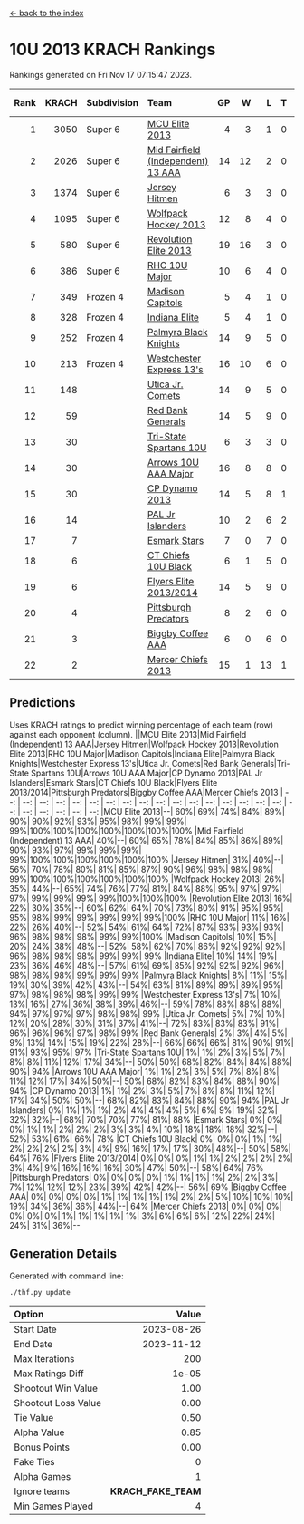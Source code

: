 [<- back to the index](readme.md)
# 10U 2013 KRACH Rankings
Rankings generated on Fri Nov 17 07:15:47 2023.

Rank|KRACH|Subdivision|Team|GP|W|L|T|OTW|OTL|SoS|Exp Wins|Win Diff
---:|---:|:---|:---|---:|---:|---:|---:|---:|---:|---:|---:|---:
1|3050|Super 6|[MCU Elite 2013](https://gamesheetstats.com/seasons/3664/teams/140889/schedule)|4|3|1|0|0|0|988|3.8|-0.0
2|2026|Super 6|[Mid Fairfield (Independent) 13 AAA](https://gamesheetstats.com/seasons/3664/teams/140891/schedule)|14|12|2|0|2|0|420|12.8|-0.0
3|1374|Super 6|[Jersey Hitmen](https://gamesheetstats.com/seasons/3664/teams/140893/schedule)|6|3|3|0|0|1|1637|3.8|-0.0
4|1095|Super 6|[Wolfpack Hockey 2013](https://gamesheetstats.com/seasons/3664/teams/140894/schedule)|12|8|4|0|0|1|890|8.8|-0.0
5|580|Super 6|[Revolution Elite 2013](https://gamesheetstats.com/seasons/3664/teams/140904/schedule)|19|16|3|0|2|0|291|16.8|-0.0
6|386|Super 6|[RHC 10U Major](https://gamesheetstats.com/seasons/3664/teams/140895/schedule)|10|6|4|0|1|1|636|6.8|-0.0
7|349|Frozen 4|[Madison Capitols](https://gamesheetstats.com/seasons/3664/teams/162460/schedule)|5|4|1|0|1|0|120|4.9|0.0
8|328|Frozen 4|[Indiana Elite](https://gamesheetstats.com/seasons/3664/teams/144358/schedule)|5|4|1|0|0|0|123|4.9|0.0
9|252|Frozen 4|[Palmyra Black Knights](https://gamesheetstats.com/seasons/3664/teams/140906/schedule)|14|9|5|0|0|1|357|9.8|-0.0
10|213|Frozen 4|[Westchester Express 13's](https://gamesheetstats.com/seasons/3664/teams/140899/schedule)|16|10|6|0|0|1|320|10.8|-0.0
11|148||[Utica Jr. Comets](https://gamesheetstats.com/seasons/3664/teams/140900/schedule)|14|9|5|0|3|0|125|9.8|-0.0
12|59||[Red Bank Generals](https://gamesheetstats.com/seasons/3664/teams/140896/schedule)|14|5|9|0|0|2|382|5.8|-0.0
13|30||[Tri-State Spartans 10U](https://gamesheetstats.com/seasons/3664/teams/144359/schedule)|6|3|3|0|0|1|148|3.9|0.0
14|30||[Arrows 10U AAA Major](https://gamesheetstats.com/seasons/3664/teams/140902/schedule)|16|8|8|0|0|1|102|8.8|-0.0
15|30||[CP Dynamo 2013](https://gamesheetstats.com/seasons/3664/teams/140901/schedule)|14|5|8|1|0|1|389|6.3|-0.0
16|14||[PAL Jr Islanders](https://gamesheetstats.com/seasons/3664/teams/140903/schedule)|10|2|6|2|1|0|323|3.8|-0.0
17|7||[Esmark Stars](https://gamesheetstats.com/seasons/3664/teams/140905/schedule)|7|0|7|0|0|0|318|0.8|-0.0
18|6||[CT Chiefs 10U Black](https://gamesheetstats.com/seasons/3664/teams/140892/schedule)|6|1|5|0|0|0|49|1.8|-0.0
19|6||[Flyers Elite 2013/2014](https://gamesheetstats.com/seasons/3664/teams/140898/schedule)|14|5|9|0|0|0|115|5.8|-0.0
20|4||[Pittsburgh Predators](https://gamesheetstats.com/seasons/3664/teams/140907/schedule)|8|2|6|0|0|0|187|2.8|-0.0
21|3||[Biggby Coffee AAA](https://gamesheetstats.com/seasons/3664/teams/144357/schedule)|6|0|6|0|0|0|157|0.9|0.0
22|2||[Mercer Chiefs 2013](https://gamesheetstats.com/seasons/3664/teams/140897/schedule)|15|1|13|1|0|0|314|2.3|-0.0

## Predictions
Uses KRACH ratings to predict winning percentage of each team (row) against each opponent (column).
||MCU Elite 2013|Mid Fairfield (Independent) 13 AAA|Jersey Hitmen|Wolfpack Hockey 2013|Revolution Elite 2013|RHC 10U Major|Madison Capitols|Indiana Elite|Palmyra Black Knights|Westchester Express 13's|Utica Jr. Comets|Red Bank Generals|Tri-State Spartans 10U|Arrows 10U AAA Major|CP Dynamo 2013|PAL Jr Islanders|Esmark Stars|CT Chiefs 10U Black|Flyers Elite 2013/2014|Pittsburgh Predators|Biggby Coffee AAA|Mercer Chiefs 2013
| --: | --: | --: | --: | --: | --: | --: | --: | --: | --: | --: | --: | --: | --: | --: | --: | --: | --: | --: | --: | --: | --: | --: 
|MCU Elite 2013|--| 60%| 69%| 74%| 84%| 89%| 90%| 90%| 92%| 93%| 95%| 98%| 99%| 99%| 99%|100%|100%|100%|100%|100%|100%|100%
|Mid Fairfield (Independent) 13 AAA| 40%|--| 60%| 65%| 78%| 84%| 85%| 86%| 89%| 90%| 93%| 97%| 99%| 99%| 99%| 99%|100%|100%|100%|100%|100%|100%
|Jersey Hitmen| 31%| 40%|--| 56%| 70%| 78%| 80%| 81%| 85%| 87%| 90%| 96%| 98%| 98%| 98%| 99%|100%|100%|100%|100%|100%|100%
|Wolfpack Hockey 2013| 26%| 35%| 44%|--| 65%| 74%| 76%| 77%| 81%| 84%| 88%| 95%| 97%| 97%| 97%| 99%| 99%| 99%| 99%|100%|100%|100%
|Revolution Elite 2013| 16%| 22%| 30%| 35%|--| 60%| 62%| 64%| 70%| 73%| 80%| 91%| 95%| 95%| 95%| 98%| 99%| 99%| 99%| 99%| 99%|100%
|RHC 10U Major| 11%| 16%| 22%| 26%| 40%|--| 52%| 54%| 61%| 64%| 72%| 87%| 93%| 93%| 93%| 96%| 98%| 98%| 98%| 99%| 99%|100%
|Madison Capitols| 10%| 15%| 20%| 24%| 38%| 48%|--| 52%| 58%| 62%| 70%| 86%| 92%| 92%| 92%| 96%| 98%| 98%| 98%| 99%| 99%| 99%
|Indiana Elite| 10%| 14%| 19%| 23%| 36%| 46%| 48%|--| 57%| 61%| 69%| 85%| 92%| 92%| 92%| 96%| 98%| 98%| 98%| 99%| 99%| 99%
|Palmyra Black Knights|  8%| 11%| 15%| 19%| 30%| 39%| 42%| 43%|--| 54%| 63%| 81%| 89%| 89%| 89%| 95%| 97%| 98%| 98%| 98%| 99%| 99%
|Westchester Express 13's|  7%| 10%| 13%| 16%| 27%| 36%| 38%| 39%| 46%|--| 59%| 78%| 88%| 88%| 88%| 94%| 97%| 97%| 97%| 98%| 98%| 99%
|Utica Jr. Comets|  5%|  7%| 10%| 12%| 20%| 28%| 30%| 31%| 37%| 41%|--| 72%| 83%| 83%| 83%| 91%| 96%| 96%| 96%| 97%| 98%| 99%
|Red Bank Generals|  2%|  3%|  4%|  5%|  9%| 13%| 14%| 15%| 19%| 22%| 28%|--| 66%| 66%| 66%| 81%| 90%| 91%| 91%| 93%| 95%| 97%
|Tri-State Spartans 10U|  1%|  1%|  2%|  3%|  5%|  7%|  8%|  8%| 11%| 12%| 17%| 34%|--| 50%| 50%| 68%| 82%| 84%| 84%| 88%| 90%| 94%
|Arrows 10U AAA Major|  1%|  1%|  2%|  3%|  5%|  7%|  8%|  8%| 11%| 12%| 17%| 34%| 50%|--| 50%| 68%| 82%| 83%| 84%| 88%| 90%| 94%
|CP Dynamo 2013|  1%|  1%|  2%|  3%|  5%|  7%|  8%|  8%| 11%| 12%| 17%| 34%| 50%| 50%|--| 68%| 82%| 83%| 84%| 88%| 90%| 94%
|PAL Jr Islanders|  0%|  1%|  1%|  1%|  2%|  4%|  4%|  4%|  5%|  6%|  9%| 19%| 32%| 32%| 32%|--| 68%| 70%| 70%| 77%| 81%| 88%
|Esmark Stars|  0%|  0%|  0%|  1%|  1%|  2%|  2%|  2%|  3%|  3%|  4%| 10%| 18%| 18%| 18%| 32%|--| 52%| 53%| 61%| 66%| 78%
|CT Chiefs 10U Black|  0%|  0%|  0%|  1%|  1%|  2%|  2%|  2%|  2%|  3%|  4%|  9%| 16%| 17%| 17%| 30%| 48%|--| 50%| 58%| 64%| 76%
|Flyers Elite 2013/2014|  0%|  0%|  0%|  1%|  1%|  2%|  2%|  2%|  2%|  3%|  4%|  9%| 16%| 16%| 16%| 30%| 47%| 50%|--| 58%| 64%| 76%
|Pittsburgh Predators|  0%|  0%|  0%|  0%|  1%|  1%|  1%|  1%|  2%|  2%|  3%|  7%| 12%| 12%| 12%| 23%| 39%| 42%| 42%|--| 56%| 69%
|Biggby Coffee AAA|  0%|  0%|  0%|  0%|  1%|  1%|  1%|  1%|  1%|  2%|  2%|  5%| 10%| 10%| 10%| 19%| 34%| 36%| 36%| 44%|--| 64%
|Mercer Chiefs 2013|  0%|  0%|  0%|  0%|  0%|  0%|  1%|  1%|  1%|  1%|  1%|  3%|  6%|  6%|  6%| 12%| 22%| 24%| 24%| 31%| 36%|--

## Generation Details

Generated with command line:
```
./thf.py update
```

| Option | Value |
| :----- | ----: |
| Start Date | 2023-08-26 |
| End Date | 2023-11-12 |
| Max Iterations | 200 |
| Max Ratings Diff | 1e-05 |
| Shootout Win Value | 1.00 |
| Shootout Loss Value | 0.00 |
| Tie Value | 0.50 |
| Alpha Value | 0.85 |
| Bonus Points | 0.00 |
| Fake Ties | 0 |
| Alpha Games | 1 |
| Ignore teams | __KRACH_FAKE_TEAM__ |
| Min Games Played | 4 |

